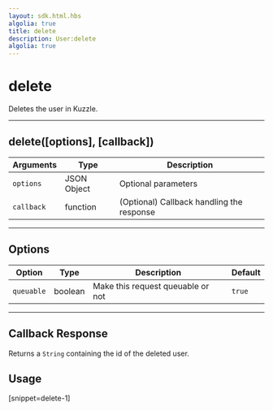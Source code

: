 ```yaml
---
layout: sdk.html.hbs
algolia: true
title: delete
description: User:delete
algolia: true
---
```

  

# delete
Deletes the user in Kuzzle.

---

## delete([options], [callback])

| Arguments | Type | Description |
|---------------|---------|----------------------------------------|
| ``options`` | JSON Object | Optional parameters |
| ``callback`` | function | (Optional) Callback handling the response |

---

## Options

| Option | Type | Description | Default |
|---------------|---------|----------------------------------------|---------|
| ``queuable`` | boolean | Make this request queuable or not  | ``true`` |

---

## Callback Response

Returns a `String` containing the id of the deleted user. 

## Usage

[snippet=delete-1]
